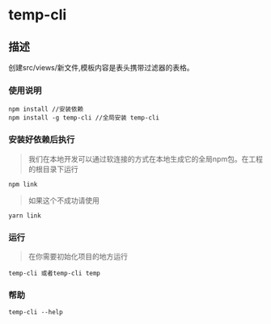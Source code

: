 # temp-cli

## 描述
创建src/views/新文件,模板内容是表头携带过滤器的表格。

### 使用说明
```
npm install //安装依赖
npm install -g temp-cli //全局安装 temp-cli
```
### 安装好依赖后执行
> 我们在本地开发可以通过软连接的方式在本地生成它的全局npm包。在工程的根目录下运行
```
npm link
```
> 如果这个不成功请使用
```
yarn link
```
### 运行
> 在你需要初始化项目的地方运行
```
temp-cli 或者temp-cli temp
```
###  帮助
```
temp-cli --help
```
